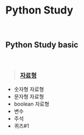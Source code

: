 # Python Study
<br>

## **Python Study basic**
<br>

>###  [자료형](https://github.com/jong-seoung/Python/blob/main/SelfStudy/practice.py)

- 숫자형 자료형
- 문자형 자료형
- boolean 자료형
- 변수
- 주석
- 퀴즈#1
